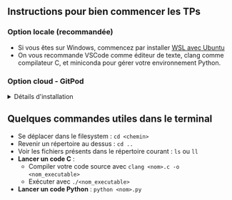 ## Instructions pour bien commencer les TPs

### Option locale (recommandée)


- Si vous êtes sur Windows, commencez par installer [WSL avec Ubuntu](https://documentation.ubuntu.com/wsl/en/latest/guides/install-ubuntu-wsl2/)
- On vous recommande VSCode comme éditeur de texte, clang comme compilateur C, et miniconda pour gérer votre environnement Python.


### Option cloud - GitPod

<details>
    <summary>Détails d'installation</summary>
    
- Créez un compte [gitpod](https://www.gitpod.io/) (try for free, vous aurez normalement 50h par mois)
- Créez un compte [GitHub](https://github.com/) et si GitPod vous demande un compte linkedin, vous pouvez aussi en créer un.
- Allez sur la [page GitHub](https://github.com/eloialonso/11x001_tp) des exercices si pas déjà fait, puis `forker` le `repository` comme indiqué comme suit:

![](./images/fork_1.png)
![](./images/fork_2.png)

- Ajoutez ensuite l'extension GitPod sur votre navigateur ([Firefox](https://addons.mozilla.org/en-US/firefox/addon/gitpod/), [Chrome](https://chromewebstore.google.com/detail/gitpod/dodmmooeoklaejobgleioelladacbeki?hl=fr)):

![](./images/addon.png)


#### Chaque semaine

- Vous pouvez ensuite accéder à l'éditeur de texte en cliquant sur ce bouton:

![](./images/open_gitpod_with_addon.png)

- Ce qui ouvre ceci:

![](./images/resulting_screen.png)

- Et lorsque vous avez fini de travailler, **veillez à stopper vos workspaces quand vous ne les utilisez pas!**
![image](https://github.com/user-attachments/assets/382c055f-1c85-49ca-82b2-c1fb661a9fc5)

</details>

## Quelques commandes utiles dans le terminal

- Se déplacer dans le filesystem : `cd <chemin>`
- Revenir un répertoire au dessus : `cd ..`
- Voir les fichiers présents dans le répertoire courant : `ls` ou `ll`
- **Lancer un code C** :
    - Compiler votre code source avec `clang <nom>.c -o <nom_executable>`
    - Exécuter avec `./<nom_executable>`
- **Lancer un code Python** : `python <nom>.py`
